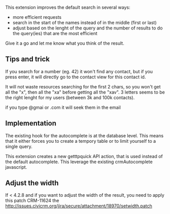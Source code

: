 This extension improves the default search in several ways:
- more efficient requests
- search in the start of the names instead of in the middle (first or last)
- adjust based on the lenght of the query and the number of results to do the query(ies) that are the most efficient

Give it a go and let me know what you think of the result.

## Tips and trick ##
If you search for a number (eg. 42) it won't find any contact, but if you press enter, it will directly go to the contact view for this contact id.

It will not waste resources searching for the first 2 chars, so you won't get all the "x", then all the "xa" before getting all the "xav". 3 letters seems to be the right lenght for my users (between 3k and 100k contacts).

if you type @gmai or .com it will seek them in the email
## Implementation ##
The existing hook for the autocomplete is at the database level.  This means that it either forces you to create a tempory table or to limit yourself to a single query.

This extension creates a new getttpquick API action, that is used instead of the default autocomplete. This leverage the existing crmAutocomplete javascript.

## Adjust the width ##
If < 4.2.8 and if you want to adjust the width of the result, you need to apply this patch CRM-11624 the http://issues.civicrm.org/jira/secure/attachment/18970/setwidth.patch 
